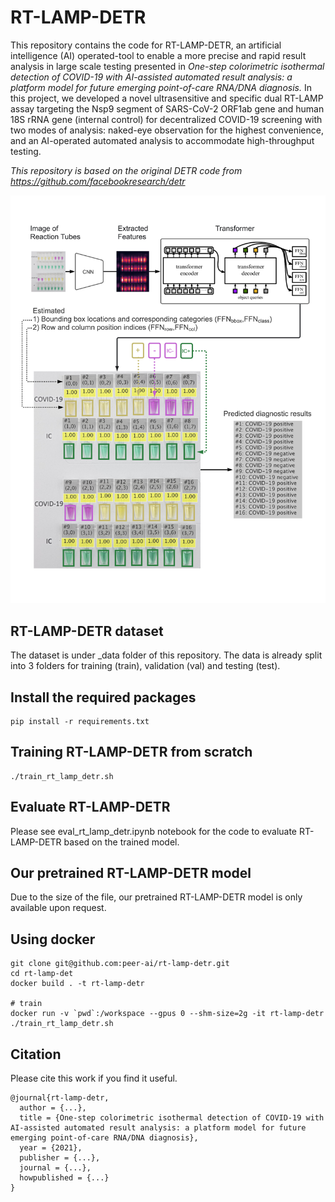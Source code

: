 # RT-LAMP-DETR

This repository contains the code for RT-LAMP-DETR, an artificial intelligence (AI) operated-tool to enable a more precise and rapid result analysis in large scale testing presented in *One-step colorimetric isothermal detection of COVID-19 with AI-assisted automated result analysis: a platform model for future emerging point-of-care RNA/DNA diagnosis.* In this project, we developed a novel ultrasensitive and specific dual RT-LAMP assay targeting the Nsp9 segment of SARS-CoV-2 ORF1ab gene and human 18S rRNA gene (internal control) for decentralized COVID-19 screening with two modes of analysis: naked-eye observation for the highest convenience, and an AI-operated automated analysis to accommodate high-throughput testing.

*This repository is based on the original DETR code from https://github.com/facebookresearch/detr*

![RT-LAMP-DETR](/accompanying_image/RT-LAMP-DETR.png)

## RT-LAMP-DETR dataset

The dataset is under _data folder of this repository. The data is already split into 3 folders for training (train), validation (val) and testing (test).

## Install the required packages
    
    pip install -r requirements.txt

## Training RT-LAMP-DETR from scratch

    ./train_rt_lamp_detr.sh

## Evaluate RT-LAMP-DETR 

Please see eval_rt_lamp_detr.ipynb notebook for the code to evaluate RT-LAMP-DETR based on the trained model.

## Our pretrained RT-LAMP-DETR model

Due to the size of the file, our pretrained RT-LAMP-DETR model is only available upon request.

## Using docker
    
    git clone git@github.com:peer-ai/rt-lamp-detr.git
    cd rt-lamp-det
    docker build . -t rt-lamp-detr
    
    # train 
    docker run -v `pwd`:/workspace --gpus 0 --shm-size=2g -it rt-lamp-detr ./train_rt_lamp_detr.sh

## Citation

Please cite this work if you find it useful.

    @journal{rt-lamp-detr,
      author = {...},
      title = {One-step colorimetric isothermal detection of COVID-19 with AI-assisted automated result analysis: a platform model for future emerging point-of-care RNA/DNA diagnosis},
      year = {2021},
      publisher = {...},
      journal = {...},
      howpublished = {...}
    }
